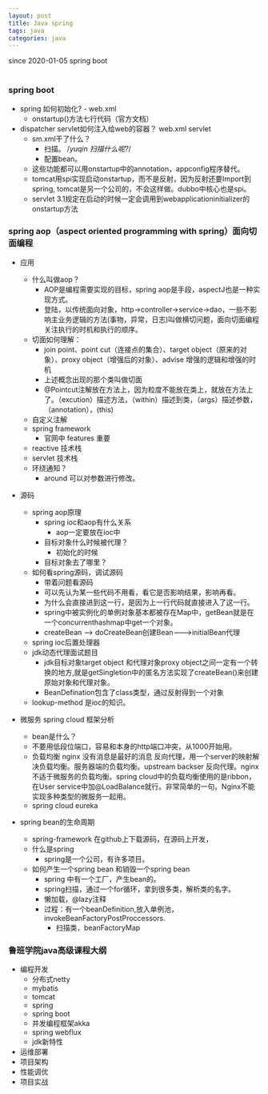```yaml
---
layout: post
title: Java spring
tags: java
categories: java
---
```

since 2020-01-05
spring boot <br>
<br>

### spring boot 
- spring 如何初始化? - web.xml
    - onstartup()方法七行代码（官方文档）
- dispatcher servlet如何注入给web的容器？ web.xml servlet
    - sm.xml干了什么？
        - 扫描。 /*yuqin 扫描什么呢?*/
        - 配置bean。
    - 这些功能都可以用onstartup中的annotation，appconfig程序替代。
    - tomcat用spi实现启动onstartup，而不是反射，因为反射还要Import到spring, tomcat是另一个公司的，不会这样做。dubbo中核心也是spi。
    - servlet 3.1规定在启动的时候一定会调用到webapplicationinitializer的onstartup方法

### spring aop（aspect oriented programming with spring）面向切面编程

- 应用
    - 什么叫做aop？
        - AOP是编程需要实现的目标，spring aop是手段，aspectJ也是一种实现方式。
        - 登陆，以传统面向对象，http->controller->service->dao，一些不影响主业务逻辑的方法(事物，异常，日志)叫做横切问题，面向切面编程关注执行的时机和执行的顺序。
    - 切面如何理解：
        - join point、point cut（连接点的集合）、target object（原来的对象）、proxy object（增强后的对象）、advise 增强的逻辑和增强的时机
        - 上述概念出现的那个类叫做切面
        - @Pointcut注解放在方法上，因为粒度不能放在类上，就放在方法上了。（excution）描述方法，（within）描述到类，（args）描述参数，（annotation），(this)
    - 自定义注解
    - spring framework 
        - 官网中 features 重要
    - reactive 技术栈
    - servlet 技术栈
    - 环绕通知？
        - around 可以对参数进行修改。
- 源码
    - spring aop原理
        - spring ioc和aop有什么关系
            - aop一定要放在ioc中
        - 目标对象什么时候被代理？
            - 初始化的时候
        - 目标对象去了哪里？
    - 如何看spring源码，调试源码
        - 带着问题看源码
        - 可以先认为某一些代码不用看，看它是否影响结果，影响再看。
        - 为什么会直接进到这一行，是因为上一行代码就直接进入了这一行。
        - spring中被实例化的单例对象基本都被存在Map中，getBean就是在一个concurrenthashmap中get一个对象。
        - createBean --> doCreateBean创建Bean--->initialBean代理
    - spring ioc后置处理器
    - jdk动态代理面试题目
        - jdk目标对象target object 和代理对象proxy object之间一定有一个转换的地方,就是getSingletion中的匿名方法实现了createBean()来创建原始对象和代理对象。
        - BeanDefination包含了class类型，通过反射得到一个对象
    - lookup-method 是ioc的知识。
   
- 微服务 spring cloud 框架分析
    - bean是什么？
    - 不要用低段位端口，容易和本身的http端口冲突，从1000开始用。
    - 负载均衡 nginx 没有消息是最好的消息 反向代理，用一个server的映射解决负载均衡。服务器端的负载均衡。upstream backser 反向代理。nginx不适于微服务的负载均衡。spring cloud中的负载均衡使用的是ribbon，在User service中加@LoadBalance就行。非常简单的一句。Nginx不能实现多种类型的微服务一起用。
    - spring cloud eureka

- spring bean的生命周期
    - spring-framework 在github上下载源码，在源码上开发，
    - 什么是spring
        - spring是一个公司，有许多项目。
    - 如何产生一个spring bean 和销毁一个spring bean
        - spring 中有一个工厂，产生bean的。
        - spring扫描，通过一个for循环，拿到很多类，解析类的名字。
        - 懒加载，@lazy注释
        - 过程：有一个beanDefinition,放入单例池，invokeBeanFactoryPostProccessors.
            - 扫描类，beanFactoryMap
            
### 鲁班学院java高级课程大纲
- 编程开发
    - 分布式netty
    - mybatis
    - tomcat
    - spring
    - spring boot
    - 并发编程框架akka
    - spring webflux
    - jdk新特性
- 运维部署
- 项目架构
- 性能调优
- 项目实战